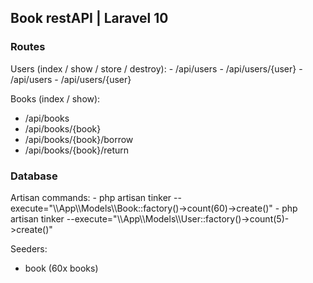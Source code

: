 <h2>Book restAPI | Laravel 10</h2>

<h3>Routes</h3>
Users (index / show / store / destroy):
- /api/users
- /api/users/{user}
- /api/users
- /api/users/{user}

Books (index / show):
- /api/books
- /api/books/{book}
- /api/books/{book}/borrow
- /api/books/{book}/return

<h3>Database</h3>
Artisan commands:
- php artisan tinker --execute="\\App\\Models\\Book::factory()->count(60)->create()"
- php artisan tinker --execute="\\App\\Models\\User::factory()->count(5)->create()"

Seeders:
- book (60x books)
